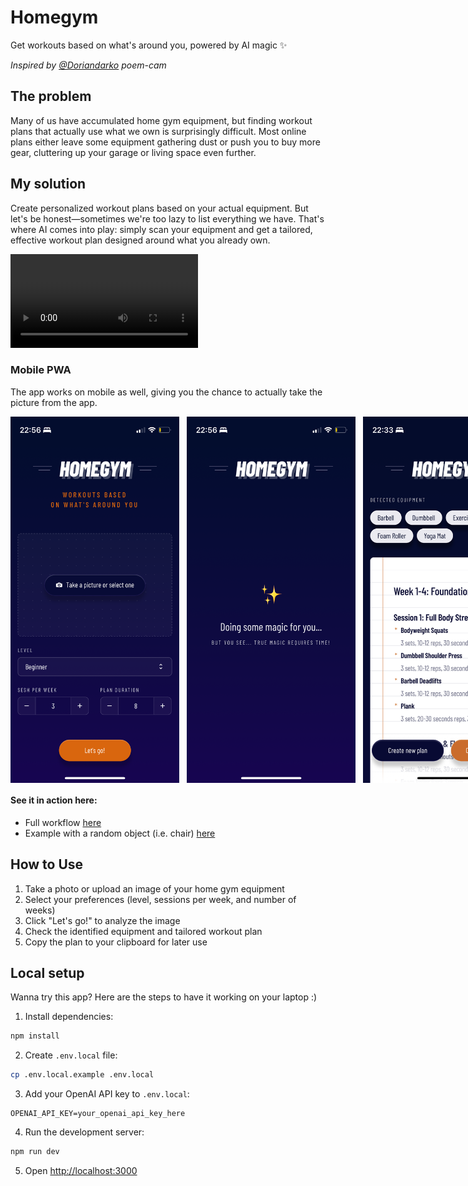 # Homegym

Get workouts based on what's around you, powered by AI magic ✨

_Inspired by [@Doriandarko](https://github.com/Doriandarko) poem-cam_

## The problem

Many of us have accumulated home gym equipment, but finding workout plans that actually use what we own is surprisingly difficult. Most online plans either leave some equipment gathering dust or push you to buy more gear, cluttering up your garage or living space even further.

## My solution

Create personalized workout plans based on your actual equipment. 
But let's be honest—sometimes we're too lazy to list everything we have. That's where AI comes into play: simply scan your equipment and get a tailored, effective workout plan designed around what you already own.

<video src="docs/assets/desktop-demo.mp4"></video>

### Mobile PWA
The app works on mobile as well, giving you the chance to actually take the picture from the app.

<div style="display: flex; gap: 12px;">
<img width="270" alt="Home page" src="docs/assets/pwa-home.PNG" />
<img width="270" alt="Result page" src="docs/assets/pwa-loading.PNG" />
<img width="270" alt="Result page" src="docs/assets/pwa-result.PNG" />
</div>

#### See it in action here:
- Full workflow [here](https://www.dropbox.com/scl/fi/rljs59sgowvgg7mslxc65/full-workflow.MP4?rlkey=1v81p275zg7rtrcepqusmwlcn&e=1&st=7abjfk95&dl=0)
- Example with a random object (i.e. chair) [here](https://www.dropbox.com/scl/fi/rljs59sgowvgg7mslxc65/full-workflow.MP4?rlkey=1v81p275zg7rtrcepqusmwlcn&st=7abjfk95&dl=0)

## How to Use

1. Take a photo or upload an image of your home gym equipment
2. Select your preferences (level, sessions per week, and number of weeks)
3. Click "Let's go!" to analyze the image
4. Check the identified equipment and tailored workout plan
5. Copy the plan to your clipboard for later use

## Local setup

Wanna try this app? Here are the steps to have it working on your laptop :)

1. Install dependencies:

```bash
npm install
```

2. Create `.env.local` file:

```bash
cp .env.local.example .env.local
```

3. Add your OpenAI API key to `.env.local`:

```
OPENAI_API_KEY=your_openai_api_key_here
```

4. Run the development server:

```bash
npm run dev
```

5. Open [http://localhost:3000](http://localhost:3000)
